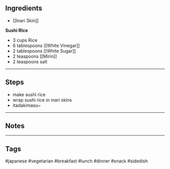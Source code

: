 ## Ingredients
- [[Inari Skin]]

**Sushi RIce**
- 3 cups Rice
- 6 tablespoons [[White Vinegar]]
- 2 tablespoons [[White Sugar]]
- 2 teaspoons [[Mirin]]
- 2 teaspoons salt

---
## Steps
- make sushi rice
- wrap sushi rice in inari skins
- itadakimasu~

---
## Notes

---
## Tags
#japanese 
#vegetarian 
#breakfast #lunch #dinner #snack 
#sidedish 
